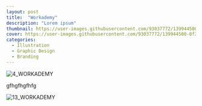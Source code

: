 ```yaml
---
layout: post
title:  "Workademy"
description: "Lorem ipsum"
thumbnail: https://user-images.githubusercontent.com/93037772/139944500-8f2766f3-4690-4284-97ad-a703191f01da.png
cover: https://user-images.githubusercontent.com/93037772/139944500-8f2766f3-4690-4284-97ad-a703191f01da.png
categories:
  - Illustration
  - Graphic Design
  - Branding
---
```


![4_WORKADEMY](https://user-images.githubusercontent.com/93037772/139944548-fc3c2d6d-6d28-4c8d-9745-4f3625b33dd7.png)

gfhgfhgfhfg

![13_WORKADEMY](https://user-images.githubusercontent.com/93037772/139944500-8f2766f3-4690-4284-97ad-a703191f01da.png)

